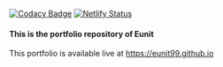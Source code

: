 [![Codacy Badge](https://api.codacy.com/project/badge/Grade/c814ab536c5a454698bd21d7441695bc)](https://app.codacy.com/manual/Eunit99/eunit99.github.io?utm_source=github.com&utm_medium=referral&utm_content=Eunit99/eunit99.github.io&utm_campaign=Badge_Grade_Dashboard)  [![Netlify Status](https://api.netlify.com/api/v1/badges/5fceb2ae-4618-4e74-86f1-3e5fcf307a31/deploy-status)](https://app.netlify.com/sites/eunit99/deploys)

#### This is the portfolio repository of **Eunit**


This portfolio is available live at https://eunit99.github.io
